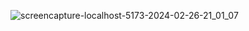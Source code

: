 ![screencapture-localhost-5173-2024-02-26-21_01_07](https://github.com/DanyielCM/TicTacToe-Project/assets/119054539/92a1f960-7e36-4049-a603-c20a5b550f86)

